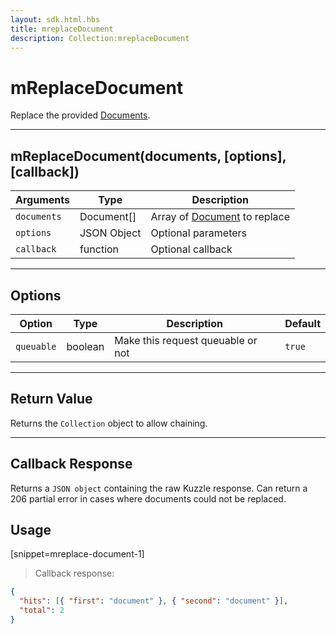 ```yaml
---
layout: sdk.html.hbs
title: mreplaceDocument
description: Collection:mreplaceDocument
---
```


# mReplaceDocument

Replace the provided [Documents](/sdk-reference/android/3/document/).

---

## mReplaceDocument(documents, [options], [callback])

| Arguments   | Type        | Description                                                        |
| ----------- | ----------- | ------------------------------------------------------------------ |
| `documents` | Document[]  | Array of [Document](/sdk-reference/android/3/document/) to replace |
| `options`   | JSON Object | Optional parameters                                                |
| `callback`  | function    | Optional callback                                                  |

---

## Options

| Option     | Type    | Description                       | Default |
| ---------- | ------- | --------------------------------- | ------- |
| `queuable` | boolean | Make this request queuable or not | `true`  |

---

## Return Value

Returns the `Collection` object to allow chaining.

---

## Callback Response

Returns a `JSON object` containing the raw Kuzzle response.
Can return a 206 partial error in cases where documents could not be replaced.

## Usage

[snippet=mreplace-document-1]

> Callback response:

```json
{
  "hits": [{ "first": "document" }, { "second": "document" }],
  "total": 2
}
```
